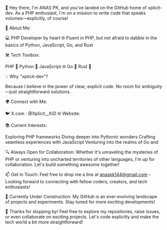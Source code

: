 👋 Hey there, I'm ANAS PK, and you've landed on the GitHub home of xplicit-dev. As a PHP enthusiast, I'm on a mission to write code that speaks volumes—explicitly, of course!

🚀 About Me:

💻 PHP Developer by heart
🌐 Fluent in PHP, but not afraid to dabble in the basics of Python, JavaScript, Go, and Rust

🛠️ Tech Toolbox:

PHP 🐘
Python 🐍
JavaScript 🌐
Go 🚀
Rust 🦀

💡 Why "xplicit-dev"?

Because I believe in the power of clear, explicit code. No room for ambiguity—just straightforward solutions.

🌍 Connect with Me:

🐦 X.com : @Xplicit__KiD
🌐 Website: 

📚 Current Interests:

Exploring PHP frameworks
Diving deeper into Pythonic wonders
Crafting seamless experiences with JavaScript
Venturing into the realms of Go and 

🔍 Always Open for Collaboration:
Whether it's unraveling the mysteries of PHP or venturing into uncharted territories of other languages, I'm up for collaboration. Let's build something awesome together!

📫 Get in Touch:
Feel free to drop me a line at anaspk144@gmail.com - Looking forward to connecting with fellow coders, creators, and tech enthusiasts!

🚧 Currently Under Construction:
My GitHub is an ever-evolving landscape of projects and experiments. Stay tuned for more exciting developments!

🌟 Thanks for stopping by!
Feel free to explore my repositories, raise issues, or even collaborate on exciting projects. Let's code explicitly and make the tech world a bit more straightforward!
